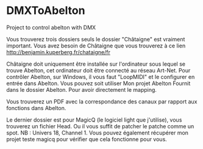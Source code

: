 # DMXToAbelton
Project to control abelton with DMX

Vous trouverez trois dossiers seuls le dossier "Châtaigne" est vraiment important.
Vous avez besoin de Châtaigne que vous trouverez à ce lien http://benjamin.kuperberg.fr/chataigne/fr

Châtaigne doit uniquement être installée sur l'ordinateur sous lequel se trouve Abelton, cet ordinateur doit être connecté au réseau Art-Net.
Pour contrôler Abelton, sur Windows, il vous faut "LoopMIDI" et le configurer en entrée dans Abelton.
Vous pouvez soit utiliser Mon projet Abelton Fournit dans le dossier Abelton. Pour avoir directement le mapping.

Vous trouverez un PDF avec la correspondance des canaux par rapport aux fonctions dans Abelton.

Le dernier dossier est pour MagicQ (le logiciel light que j'utilise), vous trouverez un fichier Head. Ou il vous suffit de patcher le patche comme un spot. NB : Univers 18, Channel 1.
Vous pouvez également récupérer mon projet teste magicq pour vérifier que cela fonctionne pour vous.
